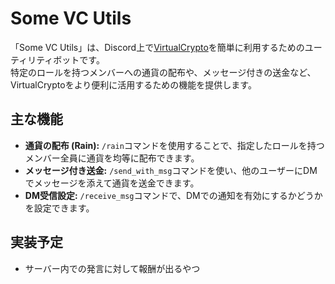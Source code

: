 # Some VC Utils

「Some VC Utils」は、Discord上で[VirtualCrypto](https://vcrypto.sumidora.com)を簡単に利用するためのユーティリティボットです。  
特定のロールを持つメンバーへの通貨の配布や、メッセージ付きの送金など、VirtualCryptoをより便利に活用するための機能を提供します。

## 主な機能

  * **通貨の配布 (Rain):** `/rain`コマンドを使用することで、指定したロールを持つメンバー全員に通貨を均等に配布できます。
  * **メッセージ付き送金:** `/send_with_msg`コマンドを使い、他のユーザーにDMでメッセージを添えて通貨を送金できます。
  * **DM受信設定:** `/receive_msg`コマンドで、DMでの通知を有効にするかどうかを設定できます。

## 実装予定
  * サーバー内での発言に対して報酬が出るやつ
